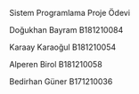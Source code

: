 Sistem Programlama Proje Ödevi

Doğukhan Bayram B181210084

Karaay Karaoğul B181210054

Alperen Birol B181210058

Bedirhan Güner B171210036
